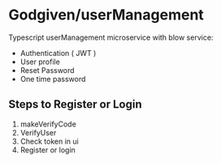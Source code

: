 # Godgiven/userManagement

Typescript userManagement microservice with blow service:

- Authentication ( JWT )
- User profile
- Reset Password
- One time password

## Steps to Register or Login

1. makeVerifyCode
2. VerifyUser
3. Check token in ui
4. Register or login
